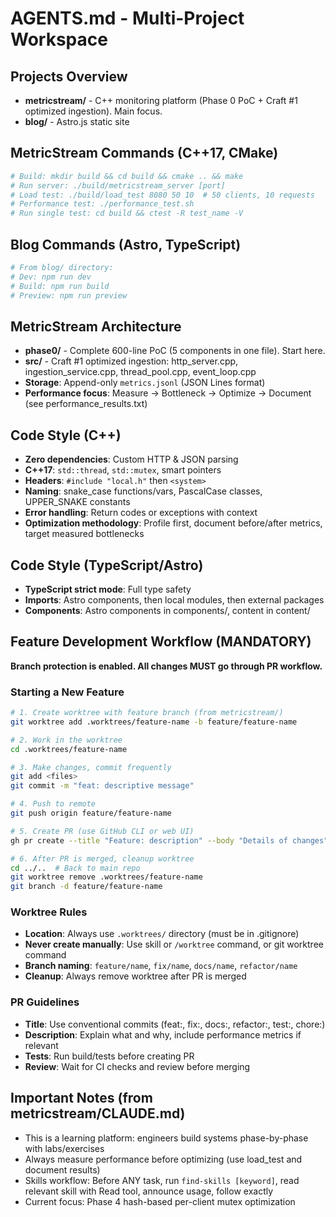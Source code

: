 # AGENTS.md - Multi-Project Workspace

## Projects Overview
- **metricstream/** - C++ monitoring platform (Phase 0 PoC + Craft #1 optimized ingestion). Main focus.
- **blog/** - Astro.js static site

## MetricStream Commands (C++17, CMake)
```bash
# Build: mkdir build && cd build && cmake .. && make
# Run server: ./build/metricstream_server [port]
# Load test: ./build/load_test 8080 50 10  # 50 clients, 10 requests
# Performance test: ./performance_test.sh
# Run single test: cd build && ctest -R test_name -V
```

## Blog Commands (Astro, TypeScript)
```bash
# From blog/ directory:
# Dev: npm run dev
# Build: npm run build
# Preview: npm run preview
```

## MetricStream Architecture
- **phase0/** - Complete 600-line PoC (5 components in one file). Start here.
- **src/** - Craft #1 optimized ingestion: http_server.cpp, ingestion_service.cpp, thread_pool.cpp, event_loop.cpp
- **Storage**: Append-only `metrics.jsonl` (JSON Lines format)
- **Performance focus**: Measure → Bottleneck → Optimize → Document (see performance_results.txt)

## Code Style (C++)
- **Zero dependencies**: Custom HTTP & JSON parsing
- **C++17**: `std::thread`, `std::mutex`, smart pointers
- **Headers**: `#include "local.h"` then `<system>`
- **Naming**: snake_case functions/vars, PascalCase classes, UPPER_SNAKE constants
- **Error handling**: Return codes or exceptions with context
- **Optimization methodology**: Profile first, document before/after metrics, target measured bottlenecks

## Code Style (TypeScript/Astro)
- **TypeScript strict mode**: Full type safety
- **Imports**: Astro components, then local modules, then external packages
- **Components**: Astro components in components/, content in content/

## Feature Development Workflow (MANDATORY)

**Branch protection is enabled. All changes MUST go through PR workflow.**

### Starting a New Feature
```bash
# 1. Create worktree with feature branch (from metricstream/)
git worktree add .worktrees/feature-name -b feature/feature-name

# 2. Work in the worktree
cd .worktrees/feature-name

# 3. Make changes, commit frequently
git add <files>
git commit -m "feat: descriptive message"

# 4. Push to remote
git push origin feature/feature-name

# 5. Create PR (use GitHub CLI or web UI)
gh pr create --title "Feature: description" --body "Details of changes"

# 6. After PR is merged, cleanup worktree
cd ../..  # Back to main repo
git worktree remove .worktrees/feature-name
git branch -d feature/feature-name
```

### Worktree Rules
- **Location**: Always use `.worktrees/` directory (must be in .gitignore)
- **Never create manually**: Use skill or `/worktree` command, or git worktree command
- **Branch naming**: `feature/name`, `fix/name`, `docs/name`, `refactor/name`
- **Cleanup**: Always remove worktree after PR is merged

### PR Guidelines
- **Title**: Use conventional commits (feat:, fix:, docs:, refactor:, test:, chore:)
- **Description**: Explain what and why, include performance metrics if relevant
- **Tests**: Run build/tests before creating PR
- **Review**: Wait for CI checks and review before merging

## Important Notes (from metricstream/CLAUDE.md)
- This is a learning platform: engineers build systems phase-by-phase with labs/exercises
- Always measure performance before optimizing (use load_test and document results)
- Skills workflow: Before ANY task, run `find-skills [keyword]`, read relevant skill with Read tool, announce usage, follow exactly
- Current focus: Phase 4 hash-based per-client mutex optimization
